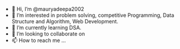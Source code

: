- 👋 Hi, I’m @mauryadeepa2002
- 👀 I’m interested in problem solving, competitive Programming, Data Structure and Algorithm, Web Development.
- 🌱 I’m currently learning DSA.
- 💞️ I’m looking to collaborate on 
- 📫 How to reach me ...

<!---
mauryadeepa2002/mauryadeepa2002 is a ✨ special ✨ repository because its `README.md` (this file) appears on your GitHub profile.
You can click the Preview link to take a look at your changes.
--->
